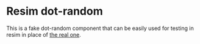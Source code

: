 # Resim dot-random

This is a fake dot-random component that can be easily used for testing in resim in place of [the real one](https://github.com/dot-random/dot-random/tree/master/component).  

